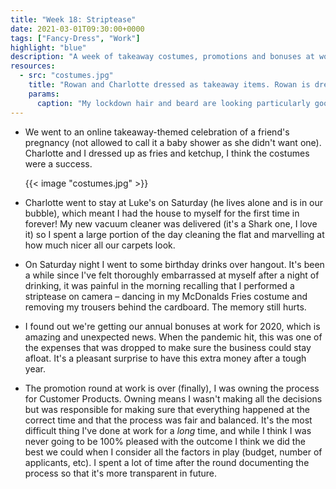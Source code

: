 ```yaml
---
title: "Week 18: Striptease"
date: 2021-03-01T09:30:00+0000
tags: ["Fancy-Dress", "Work"]
highlight: "blue"
description: "A week of takeaway costumes, promotions and bonuses at work, amazing new hoovers, and being an embarrassing drunk."
resources:
  - src: "costumes.jpg"
    title: "Rowan and Charlotte dressed as takeaway items. Rowan is dressed as McDonalds fries, wearing a yellow T-Shirt with chips drawn onto it and a large red box. Charlotte is dressed as a tub of ketchup in a painted box."
    params:
      caption: "My lockdown hair and beard are looking particularly good I think"
---
```


  * We went to an online takeaway-themed celebration of a friend's pregnancy (not allowed to call it a baby shower as she didn't want one). Charlotte and I dressed up as fries and ketchup, I think the costumes were a success.

    {{< image "costumes.jpg" >}}

  * Charlotte went to stay at Luke's on Saturday (he lives alone and is in our bubble), which meant I had the house to myself for the first time in forever! My new vacuum cleaner was delivered (it's a Shark one, I love it) so I spent a large portion of the day cleaning the flat and marvelling at how much nicer all our carpets look.

  * On Saturday night I went to some birthday drinks over hangout. It's been a while since I've felt thoroughly embarrassed at myself after a night of drinking, it was painful in the morning recalling that I performed a striptease on camera – dancing in my McDonalds Fries costume and removing my trousers behind the cardboard. The memory still hurts.

  * I found out we're getting our annual bonuses at work for 2020, which is amazing and unexpected news. When the pandemic hit, this was one of the expenses that was dropped to make sure the business could stay afloat. It's a pleasant surprise to have this extra money after a tough year.

  * The promotion round at work is over (finally), I was owning the process for Customer Products. Owning means I wasn't making all the decisions but was responsible for making sure that everything happened at the correct time and that the process was fair and balanced. It's the most difficult thing I've done at work for a _long_ time, and while I think I was never going to be 100% pleased with the outcome I think we did the best we could when I consider all the factors in play (budget, number of applicants, etc). I spent a lot of time after the round documenting the process so that it's more transparent in future.
